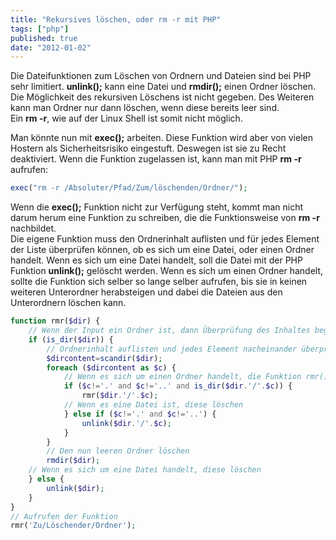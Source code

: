 ```yaml
---
title: "Rekursives löschen, oder rm -r mit PHP"
tags: ["php"]
published: true
date: "2012-01-02"
---
```


Die Dateifunktionen zum Löschen von Ordnern und Dateien sind bei PHP sehr limitiert. **unlink();** kann eine Datei und **rmdir();** einen Ordner löschen. Die Möglichkeit des rekursiven Löschens ist nicht gegeben. Des Weiteren kann man Ordner nur dann löschen, wenn diese bereits leer sind.  
Ein **rm -r**, wie auf der Linux Shell ist somit nicht möglich.

Man könnte nun mit **exec();** arbeiten. Diese Funktion wird aber von vielen Hostern als Sicherheitsrisiko eingestuft. Deswegen ist sie zu Recht deaktiviert. Wenn die Funktion zugelassen ist, kann man mit PHP **rm -r** aufrufen:

```php
exec("rm -r /Absoluter/Pfad/Zum/löschenden/Ordner/");
```

Wenn die **exec();** Funktion nicht zur Verfügung steht, kommt man nicht darum herum eine Funktion zu schreiben, die die Funktionsweise von **rm -r** nachbildet.  
Die eigene Funktion muss den Ordnerinhalt auflisten und für jedes Element der Liste überprüfen können, ob es sich um eine Datei, oder einen Ordner handelt. Wenn es sich um eine Datei handelt, soll die Datei mit der PHP Funktion **unlink();** gelöscht werden. Wenn es sich um einen Ordner handelt, sollte die Funktion sich selber so lange selber aufrufen, bis sie in keinen weiteren Unterordner herabsteigen und dabei die Dateien aus den Unterordnern löschen kann.

```php
function rmr($dir) {
	// Wenn der Input ein Ordner ist, dann Überprüfung des Inhaltes beginnen
	if (is_dir($dir)) {
		// Ordnerinhalt auflisten und jedes Element nacheinander überprüfen
		$dircontent=scandir($dir);
		foreach ($dircontent as $c) {
			// Wenn es sich um einen Ordner handelt, die Funktion rmr(); aufrufen
			if ($c!='.' and $c!='..' and is_dir($dir.'/'.$c)) {
				rmr($dir.'/'.$c);
			// Wenn es eine Datei ist, diese löschen
			} else if ($c!='.' and $c!='..') {
				unlink($dir.'/'.$c);
			}
		}
		// Den nun leeren Ordner löschen
		rmdir($dir);
	// Wenn es sich um eine Datei handelt, diese löschen
	} else {
		unlink($dir);
	}
}
// Aufrufen der Funktion
rmr('Zu/Löschender/Ordner');
```

